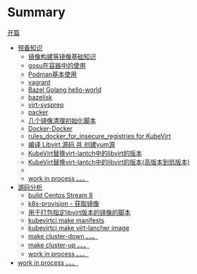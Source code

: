 # Summary

[开篇](start.md)

- [预备知识](./basic.md)
    - [镜像构建等镜像基础知识](./basic/docker-build.md)
    - [gosu在容器中的使用](./basic/dock-gosu.md)
    - [Podman基本使用](./basic/podman.md)
    - [vagrant](./basic/vagrant.md)
    - [Bazel Golang hello-world](./basic/bazel-go-hello.md)
    - [bazelisk](./basic/bazelisk.md)
    - [virt-sysprep](./basic/virt-sysprep.md)
    - [packer](./basic/packer.md)
    - [几个镜像清理初始化脚本](./basic/kubevirtci-image-init-script.md)
    - [Docker-Docker](./basic/docker-docker.md)
    - [rules_docker_for_insecure_registries for KubeVirt](./basic/rules-docker-for-insecure-registries-kubevirt.md)
    - [编译 Libvirt 源码 并 创建yum源](./basic/libvirt-compile.md)
    - [KubeVirt替换virt-lantch中的libvirt的版本](./basic/kubevirt-replace-libvirt.md)
    - [KubeVirt替换virt-lantch中的libvirt的版本(高版本到低版本)](./basic/kubevirt-replace-libvirt2.md)
    - [](./basic/yum-gpg.md)
    - [work in process 。。。]()
- [源码分析]()
    - [build Centos Stream 8](./module/build-centos8.md)
    - [k8s-provision - 获取镜像](./module/k8s-provision-fetch-images.md)
    - [用于打包指定libvirt版本的镜像的脚本](./module/kubevirtci-libvirt-version-image-script.md)
    - [kubevirtci make manifests](./module/kubevirtci-make-manifests.md)
    - [kubevirtci make virt-lancher image](./module/kubevirtci-make-virt-lancher-image.md)
    - [make cluster-down 。。。]()
    - [make cluster-up 。。。]()
    - [work in process 。。。]()
- [work in process 。。。]()


